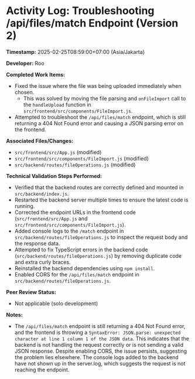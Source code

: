 # Activity Log: Troubleshooting /api/files/match Endpoint (Version 2)

**Timestamp:** 2025-02-25T08:59:00+07:00 (Asia/Jakarta)

**Developer:** Roo

**Completed Work Items:**

*   Fixed the issue where the file was being uploaded immediately when chosen.
    *   This was solved by moving the file parsing and `onFileImport` call to the `handleUpload` function in `src/frontend/src/components/FileImport.js`.
*   Attempted to troubleshoot the `/api/files/match` endpoint, which is still returning a 404 Not Found error and causing a JSON parsing error on the frontend.

**Associated Files/Changes:**

*   `src/frontend/src/App.js` (modified)
*   `src/frontend/src/components/FileImport.js` (modified)
*   `src/backend/routes/fileOperations.js` (modified)

**Technical Validation Steps Performed:**

*   Verified that the backend routes are correctly defined and mounted in `src/backend/index.js`.
*   Restarted the backend server multiple times to ensure the latest code is running.
*   Corrected the endpoint URLs in the frontend code (`src/frontend/src/App.js` and `src/frontend/src/components/FileImport.js`).
*   Added console logs to the `/match` endpoint in `src/backend/routes/fileOperations.js` to inspect the request body and the response data.
*   Attempted to fix TypeScript errors in the backend code (`src/backend/routes/fileOperations.js`) by removing duplicate code and extra curly braces.
*   Reinstalled the backend dependencies using `npm install`.
*   Enabled CORS for the `/api/files/match` endpoint in `src/backend/routes/fileOperations.js`.

**Peer Review Status:**

*   Not applicable (solo development)

**Notes:**

*   The `/api/files/match` endpoint is still returning a 404 Not Found error, and the frontend is throwing a `SyntaxError: JSON.parse: unexpected character at line 1 column 1 of the JSON data`. This indicates that the backend is not handling the request correctly or is not sending a valid JSON response. Despite enabling CORS, the issue persists, suggesting the problem lies elsewhere. The console logs added to the backend have not shown up in the server.log, which suggests the request is not reaching the endpoint.